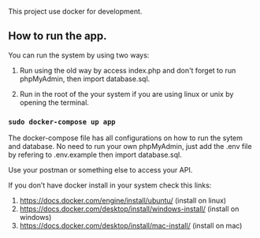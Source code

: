 This project use docker for development.

## How to run the app.

You can run the system by using two ways:

1. Run using the old way by access index.php and don't forget to run phpMyAdmin,
then import database.sql.

2. Run in the root of the your system if you are using linux or unix 
by opening the terminal.

### `sudo docker-compose up app`

The docker-compose file has all configurations on how to run the sytem and database.
No need to run your own phpMyAdmin, just add the .env file by refering to .env.example then import database.sql.

Use your postman or something else to access your API.

If you don’t have docker install in your system check this links:
1. https://docs.docker.com/engine/install/ubuntu/ (install on linux)
2. https://docs.docker.com/desktop/install/windows-install/ (install on windows)
3. https://docs.docker.com/desktop/install/mac-install/ (install on mac)
